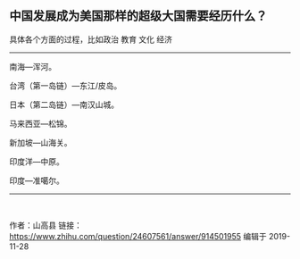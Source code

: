 ## 中国发展成为美国那样的超级大国需要经历什么？
具体各个方面的过程，比如政治 教育 文化 经济

----


南海—浑河。

台湾（第一岛链）—东江/皮岛。

日本（第二岛链）—南汉山城。

马来西亚—松锦。

新加坡—山海关。

印度洋—中原。

印度—准噶尔。

----

<br>

作者：山高县
链接：https://www.zhihu.com/question/24607561/answer/914501955
编辑于 2019-11-28

